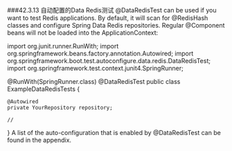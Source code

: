 ###42.3.13 自动配置的Data Redis测试
@DataRedisTest can be used if you want to test Redis applications. By default, it will scan for @RedisHash classes and configure Spring Data Redis repositories. Regular @Component beans will not be loaded into the ApplicationContext:

import org.junit.runner.RunWith;
import org.springframework.beans.factory.annotation.Autowired;
import org.springframework.boot.test.autoconfigure.data.redis.DataRedisTest;
import org.springframework.test.context.junit4.SpringRunner;

@RunWith(SpringRunner.class)
@DataRedisTest
public class ExampleDataRedisTests {

    @Autowired
    private YourRepository repository;

    //
}
A list of the auto-configuration that is enabled by @DataRedisTest can be found in the appendix.